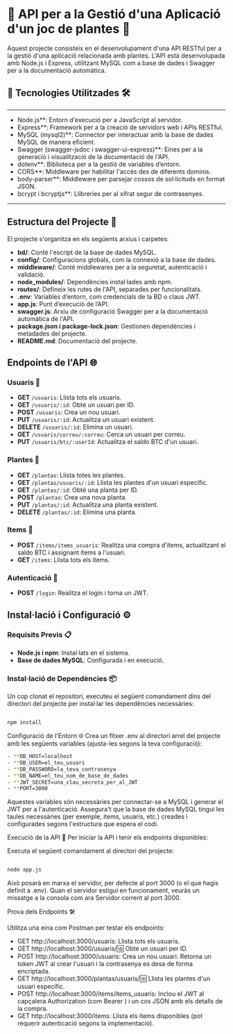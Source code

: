 # 📱 **API per a la Gestió d'una Aplicació d'un joc de plantes 🌱**

Aquest projecte consisteix en el desenvolupament d'una API RESTful per a la gestió d'una aplicació relacionada amb plantes. L'API està desenvolupada amb Node.js i Express, utilitzant MySQL com a base de dades i Swagger per a la documentació automàtica.

## 🌟 **Tecnologies Utilitzades 🛠️**
---

- Node.js**: Entorn d'execució per a JavaScript al servidor.
- Express**: Framework per a la creació de servidors web i APIs RESTful.
- MySQL (mysql2)**: Connector per interactuar amb la base de dades MySQL de manera eficient.
- Swagger (swagger-jsdoc i swagger-ui-express)**: Eines per a la generació i visualització de la documentació de l'API.
- dotenv**: Biblioteca per a la gestió de variables d’entorn.
- CORS**: Middleware per habilitar l'accés des de diferents dominis.
- body-parser**: Middleware per parsejar cossos de sol·licituds en format JSON.
- bcrypt i bcryptjs**: Llibreries per al xifrat segur de contrasenyes.
---

## Estructura del Projecte 📂

El projecte s'organitza en els següents arxius i carpetes:

- **bd/**: Conté l'escript de la base de dades MySQL.
- **config/**: Configuracions globals, com la connexió a la base de dades.
- **middleware/**: Conté middlewares per a la seguretat, autenticació i validació.
- **node_modules/**: Dependències instal·lades amb npm.
- **routes/**: Defineix les rutes de l'API, separades per funcionalitats.
- **.env**: Variables d’entorn, com credencials de la BD o claus JWT.
- **app.js**: Punt d’execució de l’API.
- **swagger.js**: Arxiu de configuració Swagger per a la documentació automàtica de l'API.
- **package.json i package-lock.json**: Gestionen dependències i metadades del projecte.
- **README.md**: Documentació del projecte.

## Endpoints de l'API 🌐

### Usuaris 👤
- **GET** `/usuaris`: Llista tots els usuaris.
- **GET** `/usuaris/:id`: Obté un usuari per ID.
- **POST** `/usuaris`: Crea un nou usuari.
- **PUT** `/usuaris/:id`: Actualitza un usuari existent.
- **DELETE** `/usuaris/:id`: Elimina un usuari.
- **GET** `/usuaris/correu/:correu`: Cerca un usuari per correu.
- **PUT** `/usuaris/btc/:userId`: Actualitza el saldo BTC d'un usuari.

### Plantes 🌿
- **GET** `/plantas`: Llista totes les plantes.
- **GET** `/plantas/usuaris/:id`: Llista les plantes d'un usuari específic.
- **GET** `/plantas/:id`: Obté una planta per ID.
- **POST** `/plantas`: Crea una nova planta.
- **PUT** `/plantas/:id`: Actualitza una planta existent.
- **DELETE** `/plantas/:id`: Elimina una planta.

### Items 🛒
- **POST** `/items/items_usuaris`: Realitza una compra d'ítems, actualitzant el saldo BTC i assignant ítems a l'usuari.
- **GET** `/items`: Llista tots els ítems.

### Autenticació 🔐
- **POST** `/login`: Realitza el login i torna un JWT.

## Instal·lació i Configuració ⚙️

### Requisits Previs 📋
- **Node.js i npm**: Instal·lats en el sistema.
- **Base de dades MySQL**: Configurada i en execució.

### Instal·lació de Dependències 📦
Un cop clonat el repositori, executeu el següent comandament dins del directori del projecte per instal·lar les dependències necessàries:

```bash

npm install
```
Configuració de l'Entorn 🌐
Crea un fitxer .env al directori arrel del projecte amb les següents variables (ajusta-les segons la teva configuració):

```bash
- **DB_HOST=localhost
- **DB_USER=el_teu_usuari
- **DB_PASSWORD=la_teva_contrasenya
- **DB_NAME=el_teu_nom_de_base_de_dades
- **JWT_SECRET=una_clau_secreta_per_al_JWT
- **PORT=3000
```
Aquestes variables són necessàries per connectar-se a MySQL i generar el JWT per a l'autenticació.
Assegura't que la base de dades MySQL tingui les taules necessàries (per exemple, items, usuaris, etc.) creades i configurades segons l'estructura que espera el codi.

Execució de la API 🚀
Per iniciar la API i tenir els endpoints disponibles:

Executa el següent comandament al directori del projecte:

```bash

node app.js
```
Això posarà en marxa el servidor, per defecte al port 3000 (o el que hagis definit a .env).
Quan el servidor estigui en funcionament, veuràs un missatge a la consola com ara Servidor corrent al port 3000.

Prova dels Endpoints 🛠️

Utilitza una eina com Postman per testar els endpoints:

- GET http://localhost:3000/usuaris: Llista tots els usuaris.
- GET http://localhost:3000/usuaris/:id: Obté un usuari per ID.
- POST http://localhost:3000/usuaris: Crea un nou usuari. Retorna un token JWT al crear l'usuari i la contrasenya es desa de forma encriptada.
- GET http://localhost:3000/plantas/usuaris/:id: Llista les plantes d'un usuari específic.
- POST http://localhost:3000/items/items_usuaris: Inclou el JWT al capçalera Authorization (com Bearer <token>) i un cos JSON amb els detalls de la compra.
- GET http://localhost:3000/items: Llista els ítems disponibles (pot requerir autenticació segons la implementació).
